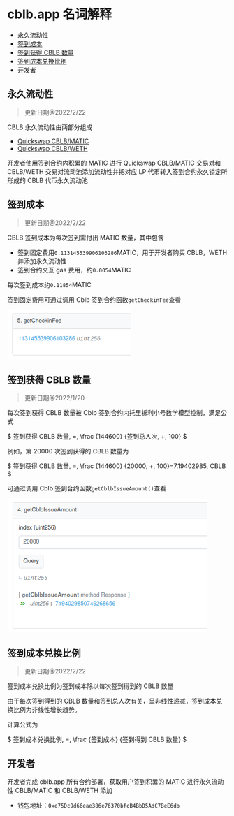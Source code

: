 # cblb.app 名词解释

<!-- MarkdownTOC -->

- [永久流动性](#永久流动性)
- [签到成本](#签到成本)
- [签到获得 CBLB 数量](#签到获得cblb数量)
- [签到成本兑换比例](#签到成本兑换比例)
- [开发者](#开发者)

<!-- /MarkdownTOC -->

<a id="永久流动性"></a>

## 永久流动性

> 更新日期@2022/2/22

CBLB 永久流动性由两部分组成

- [Quickswap CBLB/MATIC](https://info.quickswap.exchange/#/pair/0xe99d5f930048ae3006205c87d2ddafa397014012)
- [Quickswap CBLB/WETH](https://info.quickswap.exchange/#/pair/0x8b6734217e1c5914cb729780fa9557629ff5b427)

开发者使用签到合约内积累的 MATIC 进行 Quickswap CBLB/MATIC 交易对和 CBLB/WETH 交易对流动池添加流动性并把对应 LP 代币转入签到合约永久锁定所形成的 CBLB 代币永久流动池

<a id="签到成本"></a>

## 签到成本

> 更新日期@2022/2/22

CBLB 签到成本为每次签到需付出 MATIC 数量，其中包含

- 签到固定费用`0.113145539906103286`MATIC，用于开发者购买 CBLB，WETH 并添加永久流动性
- 签到合约交互 gas 费用，约`0.0054`MATIC

每次签到成本约`0.11854`MATIC

签到固定费用可通过调用 Cblb 签到合约函数`getCheckinFee`查看

![](https://raw.githubusercontent.com/cblb-app/cblb-articles/master/2022/imgs/cblb-glossary-getCheckinFee.png)

<a id="签到获得cblb数量"></a>

## 签到获得 CBLB 数量

> 更新日期@2022/1/20

每次签到获得 CBLB 数量被 Cblb 签到合约内托里拆利小号数学模型控制，满足公式

$ 签到获得 CBLB 数量\, =\, \frac {144600} {签到总人次\, +\, 100} $

例如，第 20000 次签到获得的 CBLB 数量为

$ 签到获得 CBLB 数量\, =\, \frac {144600} {20000\, +\, 100}=7.19402985\, CBLB $

可通过调用 Cblb 签到合约函数`getCblbIssueAmount()`查看

![](https://raw.githubusercontent.com/cblb-app/cblb-articles/master/2022/imgs/cblb-glossary-getCblbIssueAmount.png)

<a id="签到成本兑换比例"></a>

## 签到成本兑换比例

> 更新日期@2022/2/22

签到成本兑换比例为签到成本除以每次签到得到的 CBLB 数量

由于每次签到得到的 CBLB 数量和签到总人次有关，呈非线性递减，签到成本兑换比例为非线性增长趋势。

计算公式为

$ 签到成本兑换比例\, =\, \frac {签到成本} {签到得到 CBLB 数量} $

<a id="开发者"></a>

## 开发者

开发者完成 cblb.app 所有合约部署，获取用户签到积累的 MATIC 进行永久流动性 CBLB/MATIC 和 CBLB/WETH 添加

- 钱包地址：`0xe75Dc9d66eae386e76370bfcB4BbD5AdC7BeE6db`
